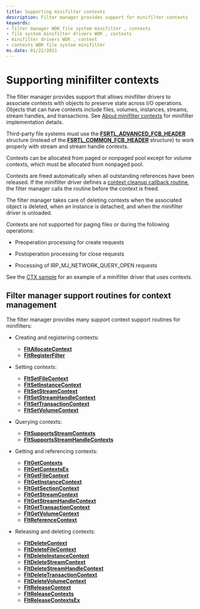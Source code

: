 ```yaml
---
title: Supporting minifilter contexts
description: Filter manager provides support for minifilter contexts
keywords:
- filter manager WDK file system minifilter , contexts
- file system minifilter drivers WDK , contexts
- minifilter drivers WDK , context
- contexts WDK file system minifilter
ms.date: 01/22/2021
---
```


# Supporting minifilter contexts

The filter manager provides support that allows minifilter drivers to associate contexts with objects to preserve state across I/O operations. Objects that can have contexts include files, volumes, instances, streams, stream handles, and transactions. See [About minifilter contexts](managing-contexts-in-a-minifilter-driver.md) for minifilter implementation details.

Third-party file systems must use the [**FSRTL_ADVANCED_FCB_HEADER**](/windows-hardware/drivers/ddi/ntifs/ns-ntifs-_fsrtl_advanced_fcb_header) structure (instead of the [**FSRTL_COMMON_FCB_HEADER**](/windows-hardware/drivers/ddi/ntifs/ns-ntifs-_fsrtl_common_fcb_header) structure) to work properly with stream and stream handle contexts.

Contexts can be allocated from paged or nonpaged pool except for volume contexts, which must be allocated from nonpaged pool.

Contexts are freed automatically when all outstanding references have been released. If the minifilter driver defines a [context cleanup callback routine](/windows-hardware/drivers/ddi/fltkernel/nc-fltkernel-pflt_context_cleanup_callback), the filter manager calls the routine before the context is freed.

The filter manager takes care of deleting contexts when the associated object is deleted, when an instance is detached, and when the minifilter driver is unloaded.

Contexts are not supported for paging files or during the following operations:

- Preoperation processing for create requests

- Postoperation processing for close requests

- Processing of IRP_MJ_NETWORK_QUERY_OPEN requests

See the [CTX sample](https://github.com/Microsoft/Windows-driver-samples/tree/main/filesys/miniFilter/ctx) for an example of a minifilter driver that uses contexts.

## Filter manager support routines for context management

The filter manager provides many support context support routines for minifilters:

- Creating and registering contexts:

  - [**FltAllocateContext**](/windows-hardware/drivers/ddi/fltkernel/nf-fltkernel-fltallocatecontext)
  - [**FltRegisterFilter**](/windows-hardware/drivers/ddi/fltkernel/nf-fltkernel-fltregisterfilter)

- Setting contexts:

  - [**FltSetFileContext**](/windows-hardware/drivers/ddi/fltkernel/nf-fltkernel-fltsetfilecontext)
  - [**FltSetInstanceContext**](/windows-hardware/drivers/ddi/fltkernel/nf-fltkernel-fltsetinstancecontext)
  - [**FltSetStreamContext**](/windows-hardware/drivers/ddi/fltkernel/nf-fltkernel-fltsetstreamcontext)
  - [**FltSetStreamHandleContext**](/windows-hardware/drivers/ddi/fltkernel/nf-fltkernel-fltsetstreamhandlecontext)
  - [**FltSetTransactionContext**](/windows-hardware/drivers/ddi/fltkernel/nf-fltkernel-fltsettransactioncontext)
  - [**FltSetVolumeContext**](/windows-hardware/drivers/ddi/fltkernel/nf-fltkernel-fltsetvolumecontext)

- Querying contexts:

  - [**FltSupportsStreamContexts**](/windows-hardware/drivers/ddi/fltkernel/nf-fltkernel-fltsupportsstreamcontexts)
  - [**FltSupportsStreamHandleContexts**](/windows-hardware/drivers/ddi/fltkernel/nf-fltkernel-fltsupportsstreamhandlecontexts)

- Getting and referencing contexts:

  - [**FltGetContexts**](/windows-hardware/drivers/ddi/fltkernel/nf-fltkernel-fltgetcontexts)
  - [**FltGetContextsEx**](/windows-hardware/drivers/ddi/fltkernel/nf-fltkernel-fltgetcontextsex)
  - [**FltGetFileContext**](/windows-hardware/drivers/ddi/fltkernel/nf-fltkernel-fltgetfilecontext)
  - [**FltGetInstanceContext**](/windows-hardware/drivers/ddi/fltkernel/nf-fltkernel-fltgetinstancecontext)
  - [**FltGetSectionContext**](/windows-hardware/drivers/ddi/fltkernel/nf-fltkernel-fltgetsectioncontext)
  - [**FltGetStreamContext**](/windows-hardware/drivers/ddi/fltkernel/nf-fltkernel-fltgetstreamcontext)
  - [**FltGetStreamHandleContext**](/windows-hardware/drivers/ddi/fltkernel/nf-fltkernel-fltgetstreamhandlecontext)
  - [**FltGetTransactionContext**](/windows-hardware/drivers/ddi/fltkernel/nf-fltkernel-fltgettransactioncontext)
  - [**FltGetVolumeContext**](/windows-hardware/drivers/ddi/fltkernel/nf-fltkernel-fltgetvolumecontext)
  - [**FltReferenceContext**](/windows-hardware/drivers/ddi/fltkernel/nf-fltkernel-fltreferencecontext)

- Releasing and deleting contexts:

  - [**FltDeleteContext**](/windows-hardware/drivers/ddi/fltkernel/nf-fltkernel-fltdeletecontext)
  - [**FltDeleteFileContext**](/windows-hardware/drivers/ddi/fltkernel/nf-fltkernel-fltdeletefilecontext)
  - [**FltDeleteInstanceContext**](/windows-hardware/drivers/ddi/fltkernel/nf-fltkernel-fltdeleteinstancecontext)
  - [**FltDeleteStreamContext**](/windows-hardware/drivers/ddi/fltkernel/nf-fltkernel-fltdeletestreamcontext)
  - [**FltDeleteStreamHandleContext**](/windows-hardware/drivers/ddi/fltkernel/nf-fltkernel-fltdeletestreamhandlecontext)
  - [**FltDeleteTransactionContext**](/windows-hardware/drivers/ddi/fltkernel/nf-fltkernel-fltdeletetransactioncontext)
  - [**FltDeleteVolumeContext**](/windows-hardware/drivers/ddi/fltkernel/nf-fltkernel-fltdeletevolumecontext)
  - [**FltReleaseContext**](/windows-hardware/drivers/ddi/fltkernel/nf-fltkernel-fltreleasecontext)
  - [**FltReleaseContexts**](/windows-hardware/drivers/ddi/fltkernel/nf-fltkernel-fltreleasecontexts)
  - [**FltReleaseContextsEx**](/windows-hardware/drivers/ddi/fltkernel/nf-fltkernel-fltreleasecontextsex)
